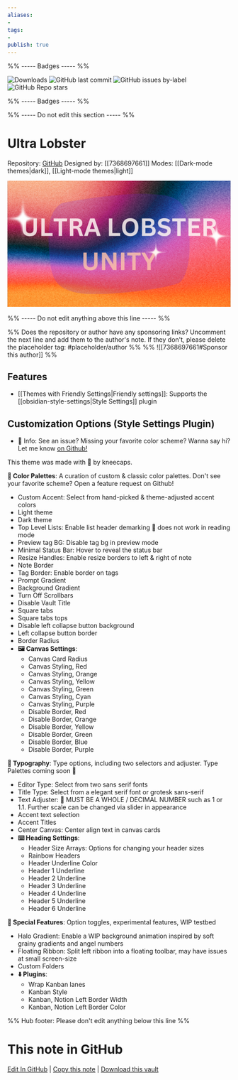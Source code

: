 ```yaml
---
aliases:
- 
tags: 
- 
publish: true
---
```


%% ----- Badges ----- %%

![Downloads](https://img.shields.io/badge/downloads-31314-573E7A?style=for-the-badge&logo=)
![GitHub last commit](https://img.shields.io/github/last-commit/7368697661/Ultra-Lobster?color=573E7A&label=last%20update&logo=github&style=for-the-badge)
![GitHub issues by-label](https://img.shields.io/github/issues/7368697661/Ultra-Lobster/help%20wanted?color=573E7A&logo=github&style=for-the-badge) 
![GitHub Repo stars](https://img.shields.io/github/stars/7368697661/Ultra-Lobster?color=573E7A&logo=github&style=for-the-badge)

%% ----- Badges ----- %%

%% ----- Do not edit this section ----- %%

# Ultra Lobster

Repository: [GitHub](https://github.com/7368697661/Ultra-Lobster)
Designed by: [[7368697661]]
Modes: [[Dark-mode themes|dark]], [[Light-mode themes|light]]



![screenshot](https://github.com/7368697661/Ultra-Lobster/raw/HEAD/preview_thumb.png)

%% ----- Do not edit anything above this line ----- %% 

%% Does the repository or author have any sponsoring links? Uncomment the next line and add them to the author's note. If they don't, please delete the placeholder tag: #placeholder/author %%
%% ![[7368697661#Sponsor this author]] %%


## Features

- [[Themes with Friendly Settings|Friendly settings]]: Supports the [[obsidian-style-settings|Style Settings]] plugin

## Customization Options (Style Settings Plugin) 
- 🦞 Info: See an issue? Missing your favorite color scheme? Wanna say hi? Let me know [on Github!](https://github.com/7368697661/Ultra-Lobster)

This theme was made with 💖 by kneecaps.


**🎨 Color Palettes**: A curation of custom & classic color palettes. Don't see your favorite scheme? Open a feature request on Github!
- Custom Accent: Select from hand-picked & theme-adjusted accent colors
- Light theme
- Dark theme
- Top Level Lists: Enable list header demarking 🚨 does not work in reading mode
- Preview tag BG: Disable tag bg in preview mode
- Minimal Status Bar: Hover to reveal the status bar
- Resize Handles: Enable resize borders to left & right of note
- Note Border
- Tag Border: Enable border on tags
- Prompt Gradient
- Background Gradient
- Turn Off Scrollbars
- Disable Vault Title
- Square tabs
- Square tabs tops
- Disable left collapse button background
- Left collapse button border
- Border Radius
- **🖼️ Canvas Settings**: 
    - Canvas Card Radius
    - Canvas Styling, Red
    - Canvas Styling, Orange
    - Canvas Styling, Yellow
    - Canvas Styling, Green
    - Canvas Styling, Cyan
    - Canvas Styling, Purple
    - Disable Border, Red
    - Disable Border, Orange
    - Disable Border, Yellow
    - Disable Border, Green
    - Disable Border, Blue
    - Disable Border, Purple

**📑 Typography**: Type options, including two selectors and adjuster. Type Palettes coming soon 📅
- Editor Type: Select from two sans serif fonts
- Title Type: Select from a elegant serif font or grotesk sans-serif
- Text Adjuster: 🚨 MUST BE A WHOLE / DECIMAL NUMBER such as 1 or 1.1. Further scale can be changed via slider in appearance
- Accent text selection
- Accent Titles
- Center Canvas: Center align text in canvas cards
- **⌨️ Heading Settings**: 
    - Header Size Arrays: Options for changing your header sizes
    - Rainbow Headers
    - Header Underline Color
    - Header 1 Underline
    - Header 2 Underline
    - Header 3 Underline
    - Header 4 Underline
    - Header 5 Underline
    - Header 6 Underline

**🧪 Special Features**: Option toggles, experimental features, WIP testbed
- Halo Gradient: Enable a WIP background animation inspired by soft grainy gradients and angel numbers
- Floating Ribbon: Split left ribbon into a floating toolbar, may have issues at small screen-size
- Custom Folders
- **⬇️ Plugins**: 
    - Wrap Kanban lanes
    - Kanban Style
    - Kanban, Notion Left Border Width
    - Kanban, Notion Left Border Color


%% Hub footer: Please don't edit anything below this line %%

# This note in GitHub

<span class="git-footer">[Edit In GitHub](https://github.dev/obsidian-community/obsidian-hub/blob/main/02%20-%20Community%20Expansions/02.05%20All%20Community%20Expansions/Themes/Ultra%20Lobster.md "git-hub-edit-note") | [Copy this note](https://raw.githubusercontent.com/obsidian-community/obsidian-hub/main/02%20-%20Community%20Expansions/02.05%20All%20Community%20Expansions/Themes/Ultra%20Lobster.md "git-hub-copy-note") | [Download this vault](https://github.com/obsidian-community/obsidian-hub/archive/refs/heads/main.zip "git-hub-download-vault") </span>
